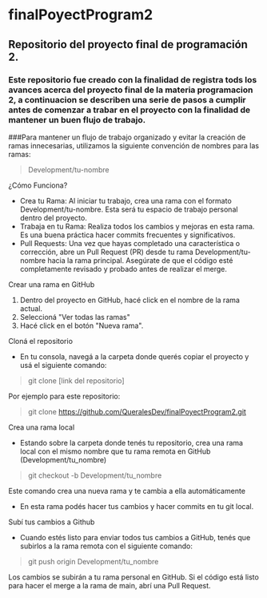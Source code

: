 # finalPoyectProgram2
## Repositorio del proyecto final de programación 2.

### Este repositorio fue creado con la finalidad de registra tods los avances acerca del proyecto final de la materia programacion 2, a continuacion se describen una serie de pasos a cumplir antes de comenzar a trabar en el proyecto con la finalidad de mantener un buen flujo de trabajo.

###Para mantener un flujo de trabajo organizado y evitar la creación de ramas innecesarias, utilizamos la siguiente convención de nombres para las ramas:

> Development/tu-nombre

¿Cómo Funciona?
- Crea tu Rama: Al iniciar tu trabajo, crea una rama con el formato Development/tu-nombre. Esta será tu espacio de trabajo personal dentro del proyecto.
- Trabaja en tu Rama: Realiza todos los cambios y mejoras en esta rama. Es una buena práctica hacer commits frecuentes y significativos.
- Pull Requests: Una vez que hayas completado una característica o corrección, abre un Pull Request (PR) desde tu rama Development/tu-nombre hacia la rama principal. Asegúrate de que el código esté completamente revisado y probado antes de realizar el merge.

Crear una rama en GitHub

1) Dentro del proyecto en GitHub, hacé click en el nombre de la rama actual.
2) Seleccioná "Ver todas las ramas"
3) Hacé click en el botón "Nueva rama".

Cloná el repositorio

- En tu consola, navegá a la carpeta donde querés copiar el proyecto y usá el siguiente comando:

> git clone [link del repositorio]

Por ejemplo para este repositorio:

> git clone https://github.com/QueralesDev/finalPoyectProgram2.git

Crea una rama local

- Estando sobre la carpeta donde tenés tu repositorio, crea una rama local con el mismo nombre que tu rama remota en GitHub (Development/tu_nombre)

> git checkout -b Development/tu_nombre

Este comando crea una nueva rama y te cambia a ella automáticamente

- En esta rama podés hacer tus cambios y hacer commits en tu git local.

Subí tus cambios a Github

- Cuando estés listo para enviar todos tus cambios a GitHub, tenés que subirlos a la rama remota con el siguiente comando:

> git push origin Development/tu_nombre

Los cambios se subirán a tu rama personal en GitHub. Si el código está listo para hacer el merge a la rama de main, abrí una Pull Request.
